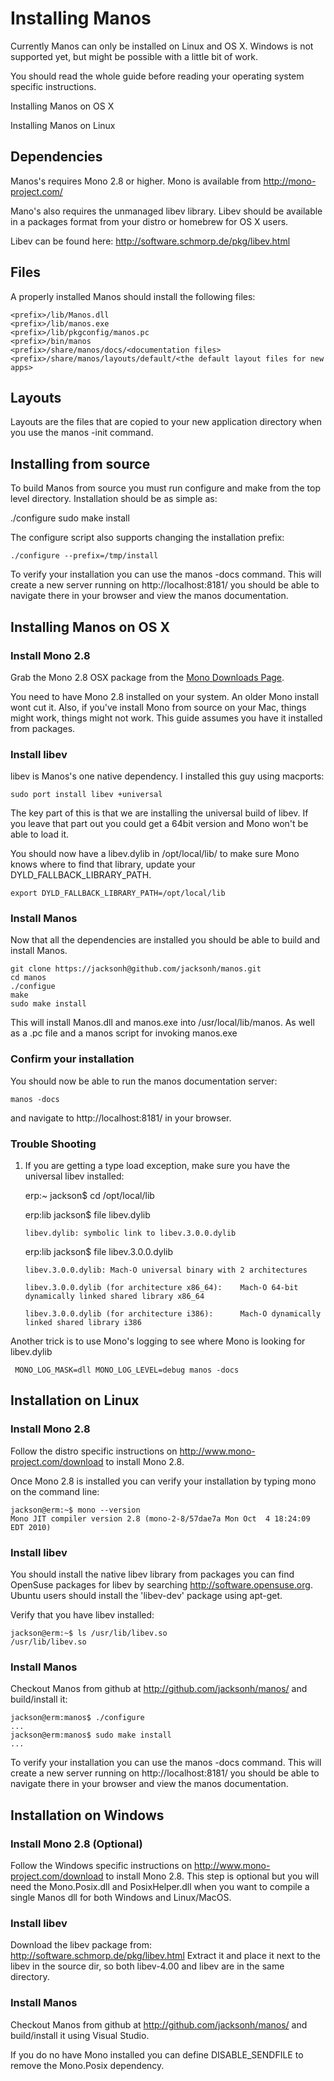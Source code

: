 Installing Manos
================

Currently Manos can only be installed on Linux and OS X. Windows is not supported yet, but might be possible with a little bit of work.

You should read the whole guide before reading your operating system specific instructions.

Installing Manos on OS X

Installing Manos on Linux


Dependencies
------------

Manos's requires Mono 2.8 or higher. Mono is available from <http://mono-project.com/>

Mano's also requires the unmanaged libev library. Libev should be available in a packages format from your distro or homebrew for OS X users.

Libev can be found here: <http://software.schmorp.de/pkg/libev.html>

Files
-----

A properly installed Manos should install the following files:

    <prefix>/lib/Manos.dll
    <prefix>/lib/manos.exe
    <prefix>/lib/pkgconfig/manos.pc
    <prefix>/bin/manos
    <prefix>/share/manos/docs/<documentation files>
    <prefix>/share/manos/layouts/default/<the default layout files for new apps>


Layouts
-------

Layouts are the files that are copied to your new application directory when you use the manos -init command.


Installing from source
----------------------

To build Manos from source you must run configure and make from the top level directory. Installation should be as simple as:

   ./configure
   sudo make install

The configure script also supports changing the installation prefix:

    ./configure --prefix=/tmp/install

To verify your installation you can use the manos -docs command.  This will create a new server running on http://localhost:8181/ you should be able to navigate there in your browser and view the manos documentation.



Installing Manos on OS X
------------------------

### Install Mono 2.8

Grab the Mono 2.8 OSX package from the [Mono Downloads Page](http://mono-project.com/Downloads).

You need to have Mono 2.8 installed on your system. An older Mono install wont cut it. Also, if you've install Mono from source on your Mac, things might work, things might not work.  This guide assumes you have it installed from packages.


### Install libev

libev is Manos's one native dependency.  I installed this guy using macports:

    sudo port install libev +universal

The key part of this is that we are installing the universal build of libev. If you leave that part out you could get a 64bit version and Mono won't be able to load it.

You should now have a libev.dylib in /opt/local/lib/ to make sure Mono knows where to find that library, update your DYLD_FALLBACK_LIBRARY_PATH.

    export DYLD_FALLBACK_LIBRARY_PATH=/opt/local/lib


### Install Manos

Now that all the dependencies are installed you should be able to build and install Manos.

    git clone https://jacksonh@github.com/jacksonh/manos.git
    cd manos
    ./configue
    make
    sudo make install

This will install Manos.dll and manos.exe into /usr/local/lib/manos. As well as a .pc file and a manos script for invoking manos.exe

### Confirm your installation

You should now be able to run the manos documentation server:

    manos -docs

and navigate to http://localhost:8181/ in your browser.  


### Trouble Shooting


1.  If you are getting a type load exception, make sure you have the universal libev installed:

    erp:~ jackson$ cd /opt/local/lib
    
    erp:lib jackson$ file libev.dylib 

        libev.dylib: symbolic link to libev.3.0.0.dylib



    erp:lib jackson$ file libev.3.0.0.dylib 
        
        libev.3.0.0.dylib: Mach-O universal binary with 2 architectures

        libev.3.0.0.dylib (for architecture x86_64):    Mach-O 64-bit dynamically linked shared library x86_64
        
        libev.3.0.0.dylib (for architecture i386):      Mach-O dynamically linked shared library i386


Another trick is to use Mono's logging to see where Mono is looking for libev.dylib

     MONO_LOG_MASK=dll MONO_LOG_LEVEL=debug manos -docs




Installation on Linux
---------------------

### Install Mono 2.8

Follow the distro specific instructions on <http://www.mono-project.com/download> to install Mono 2.8.

Once Mono 2.8 is installed you can verify your installation by typing mono on the command line:

    jackson@erm:~$ mono --version
    Mono JIT compiler version 2.8 (mono-2-8/57dae7a Mon Oct  4 18:24:09 EDT 2010)

### Install libev

You should install the native libev library from packages you can find OpenSuse packages for libev by
searching <http://software.opensuse.org>. Ubuntu users should install the 'libev-dev' package using
apt-get.

Verify that you have libev installed:

    jackson@erm:~$ ls /usr/lib/libev.so
    /usr/lib/libev.so

### Install Manos

Checkout Manos from github at <http://github.com/jacksonh/manos/> and build/install it:

    jackson@erm:manos$ ./configure
    ...
    jackson@erm:manos$ sudo make install
    ...

To verify your installation you can use the manos -docs command.  This will create a new server running on
http://localhost:8181/ you should be able to navigate there in your browser and view the manos documentation.

Installation on Windows
---------------------

### Install Mono 2.8 (Optional)

Follow the Windows specific instructions on <http://www.mono-project.com/download> to install Mono 2.8.
This step is optional but you will need the Mono.Posix.dll and PosixHelper.dll when you want to compile
a single Manos dll for both Windows and Linux/MacOS.

### Install libev

Download the libev package from: http://software.schmorp.de/pkg/libev.html
Extract it and place it next to the libev in the source dir, so both libev-4.00 and libev are in the same directory.

### Install Manos

Checkout Manos from github at <http://github.com/jacksonh/manos/> and build/install it using Visual Studio.

If you do no have Mono installed you can define DISABLE_SENDFILE to remove the Mono.Posix dependency.